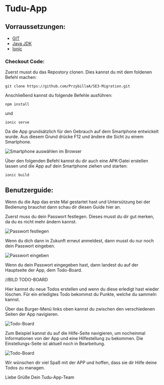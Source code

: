 # Tudu-App

## Vorraussetzungen:
- [GIT](https://git-scm.com/download/win)
- [Java JDK](https://adoptopenjdk.net/)
- [Ionic](https://ionicframework.com/docs/intro/cli)

### Checkout Code:
Zuerst musst du das Repostory clonen. Dies kannst du mit dem foldenen Befehl machen:
```
git clone https://github.com/PrzybillaA/SE3-Migration.git
```
Anschließend kannst du folgende Befehle ausführen:

```
npm install
```
und
```
ionic serve
```

Da die App grundsätzlich für den Gebrauch auf dem Smartphone entwickelt wurde. Aus diesem Grund drücke F12 und ändere die Sicht zu einem Smartphone.


![Smartphone auswählen im Browser](https://i.ibb.co/WD4KwBs/Smartphone-Ausw-hlen.png)

Über den folgenden Befehl kannst du dir auch eine APK-Datei erstellen lassen und die App auf dein Smartphone ziehen und starten:

```
ionic build
```

## Benutzerguide:
Wenn du die App das erste Mal gestartet hast und Untersützung bei der Bedienung brauchst dann schau dir diesen Guide hier an.

Zuerst muss du dein Passwort festlegen. Dieses musst du dir gut merken, da du es nicht mehr ändern kannst.

![Passwort festlegen](https://i.ibb.co/3rBjT7m/Whats-App-Image-2021-06-26-at-12-26-25.jpg)

Wenn du dich dann in Zukunft erneut anmeldest, dann musst du nur noch dein Passwort eingeben.

![Passwort eingeben](https://i.ibb.co/s1zDVKt/Whats-App-Image-2021-06-26-at-12-30-13.jpg)

Wenn du dein Passwort eingegeben hast, dann landest du auf der Hauptseite der App, dem Todo-Board.

//BILD TODO-BOARD

Hier kannst du neue Todos erstellen und wenn du diese erledigt hast wieder löschen. Für ein erledigtes Todo bekommst du Punkte, welche du sammeln kannst.



Über das Burger-Menü links oben kannst du zwischen den verschiedenen Seiten der App navigieren. 

![Todo-Board](https://i.ibb.co/Qj0M87q/Burger-Men.png) 

Zum Beispiel kannst du auf die Hilfe-Seite navigieren, um nocheinmal Informationen von der App und eine Hilfestellung zu bekommen.
Die Einstellungs-Seite ist aktuell noch in Bearbeitung.

![Todo-Board](https://i.ibb.co/sFsb0gN/Men.png)




Wir wünschen dir viel Spaß mit der APP und hoffen, dass sie dir Hilfe deine Todos zu managen.

Liebe Grüße
Dein Tudu-App-Team
